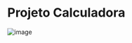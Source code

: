 # Projeto Calculadora

![image](https://user-images.githubusercontent.com/61715137/236921841-1f226df5-1de2-4ea4-a50a-2147df14cc8d.png)

